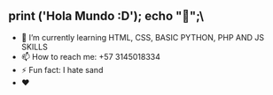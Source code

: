 ## print ('Hola Mundo :D'); echo "👋";\

- 🌱 I’m currently learning HTML, CSS, BASIC PYTHON, PHP AND JS SKILLS
- 📫 How to reach me: +57 3145018334
- ⚡ Fun fact: I hate sand
- ❤️ 
<!--
